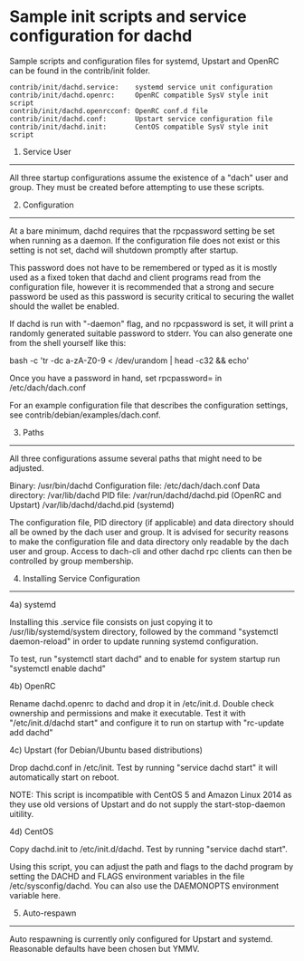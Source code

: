 Sample init scripts and service configuration for dachd
==========================================================

Sample scripts and configuration files for systemd, Upstart and OpenRC
can be found in the contrib/init folder.

    contrib/init/dachd.service:    systemd service unit configuration
    contrib/init/dachd.openrc:     OpenRC compatible SysV style init script
    contrib/init/dachd.openrcconf: OpenRC conf.d file
    contrib/init/dachd.conf:       Upstart service configuration file
    contrib/init/dachd.init:       CentOS compatible SysV style init script

1. Service User
---------------------------------

All three startup configurations assume the existence of a "dach" user
and group.  They must be created before attempting to use these scripts.

2. Configuration
---------------------------------

At a bare minimum, dachd requires that the rpcpassword setting be set
when running as a daemon.  If the configuration file does not exist or this
setting is not set, dachd will shutdown promptly after startup.

This password does not have to be remembered or typed as it is mostly used
as a fixed token that dachd and client programs read from the configuration
file, however it is recommended that a strong and secure password be used
as this password is security critical to securing the wallet should the
wallet be enabled.

If dachd is run with "-daemon" flag, and no rpcpassword is set, it will
print a randomly generated suitable password to stderr.  You can also
generate one from the shell yourself like this:

bash -c 'tr -dc a-zA-Z0-9 < /dev/urandom | head -c32 && echo'

Once you have a password in hand, set rpcpassword= in /etc/dach/dach.conf

For an example configuration file that describes the configuration settings,
see contrib/debian/examples/dach.conf.

3. Paths
---------------------------------

All three configurations assume several paths that might need to be adjusted.

Binary:              /usr/bin/dachd
Configuration file:  /etc/dach/dach.conf
Data directory:      /var/lib/dachd
PID file:            /var/run/dachd/dachd.pid (OpenRC and Upstart)
                     /var/lib/dachd/dachd.pid (systemd)

The configuration file, PID directory (if applicable) and data directory
should all be owned by the dach user and group.  It is advised for security
reasons to make the configuration file and data directory only readable by the
dach user and group.  Access to dach-cli and other dachd rpc clients
can then be controlled by group membership.

4. Installing Service Configuration
-----------------------------------

4a) systemd

Installing this .service file consists on just copying it to
/usr/lib/systemd/system directory, followed by the command
"systemctl daemon-reload" in order to update running systemd configuration.

To test, run "systemctl start dachd" and to enable for system startup run
"systemctl enable dachd"

4b) OpenRC

Rename dachd.openrc to dachd and drop it in /etc/init.d.  Double
check ownership and permissions and make it executable.  Test it with
"/etc/init.d/dachd start" and configure it to run on startup with
"rc-update add dachd"

4c) Upstart (for Debian/Ubuntu based distributions)

Drop dachd.conf in /etc/init.  Test by running "service dachd start"
it will automatically start on reboot.

NOTE: This script is incompatible with CentOS 5 and Amazon Linux 2014 as they
use old versions of Upstart and do not supply the start-stop-daemon uitility.

4d) CentOS

Copy dachd.init to /etc/init.d/dachd. Test by running "service dachd start".

Using this script, you can adjust the path and flags to the dachd program by
setting the DACHD and FLAGS environment variables in the file
/etc/sysconfig/dachd. You can also use the DAEMONOPTS environment variable here.

5. Auto-respawn
-----------------------------------

Auto respawning is currently only configured for Upstart and systemd.
Reasonable defaults have been chosen but YMMV.

